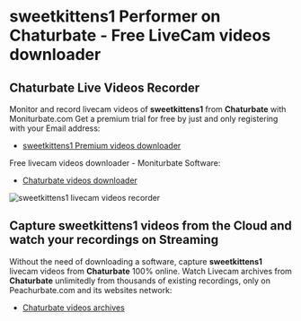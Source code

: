 # sweetkittens1 Performer on Chaturbate - Free LiveCam videos downloader

## Chaturbate Live Videos Recorder

Monitor and record livecam videos of **sweetkittens1** from **Chaturbate** with Moniturbate.com
Get a premium trial for free by just and only registering with your Email address:
* [sweetkittens1 Premium videos downloader](https://moniturbate.com/request-demo-licence-key.html)

Free livecam videos downloader - Moniturbate Software:
* [Chaturbate videos downloader](https://moniturbate.com/moniturbate-download-software.html)

![sweetkittens1 livecam videos recorder](https://peachurnet.com/templates/moniturbate-software.png)


## Capture sweetkittens1 videos from the Cloud and watch your recordings on Streaming

Without the need of downloading a software, capture **sweetkittens1** livecam videos from **Chaturbate** 100% online.
Watch Livecam archives from **Chaturbate** unlimitedly from thousands of existing recordings, only on Peachurbate.com and its websites network:
* [Chaturbate videos archives](https://peachurnet.com/)